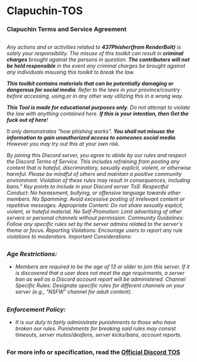 # Clapuchin-TOS
### Clapuchin Terms and Service Agreement
##
<i>Any actions and or activities related to <b>437Phisher(from RenderBolt)</b> is solely your responsibility. The misuse of this toolkit can result in <b>criminal charges</b> brought against the persons in question. <b>The contributors will not be held responsible</b> in the event any criminal charges be brought against any individuals misusing this toolkit to break the law.

<b>This toolkit contains materials that can be potentially damaging or dangerous for social media</b>. Refer to the laws in your province/country before accessing, using,or in any other way utilizing this in a wrong way.

<b>This Tool is made for educational purposes only</b>. Do not attempt to violate the law with anything contained here. <b>If this is your intention, then Get the fuck out of here</b>!

It only demonstrates "how phishing works". <b>You shall not misuse the information to gain unauthorized access to someones social media</b>. However you may try out this at your own risk.</i>

<i>By joining this Discord server, you agree to abide by our rules and respect the Discord Terms of Service. This includes refraining from posting any content that is hateful, discriminatory, sexually explicit, violent, or otherwise harmful. Please be mindful of others and maintain a positive community environment. Violation of these rules may result in consequences, including bans."
Key points to include in your Discord server ToS:
Respectful Conduct: No harassment, bullying, or offensive language towards other members.
No Spamming: Avoid excessive posting of irrelevant content or repetitive messages.
Appropriate Content: Do not share sexually explicit, violent, or hateful material.
No Self-Promotion: Limit advertising of other servers or personal channels without permission.
Community Guidelines: Follow any specific rules set by the server admins related to the server's theme or focus.
Reporting Violations: Encourage users to report any rule violations to moderators.
Important Considerations:
##
### Age Restrictions:
- Members are required to be the age of 13 or older to join this server. If it is discovered that a user does not meet the age requirments, a server ban as well as a Discord account report will be administered.
Channel Specific Rules:
Designate specific rules for different channels on your server (e.g., "NSFW" channel for adult content).
##
### Enforcement Policy:
- It is our duty to fairly administrate punishments to those who have broken our rules. Punishments for breaking said rules may consist timeouts, server mutes/deafens, server kicks/bans, account reports.</i>
##
### <b>For more info or specification, read the <a href="https://discord.com/terms">Official Discord TOS</a></b>
##
